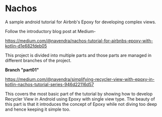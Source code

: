 # Nachos
A sample android tutorial for Airbnb's Epoxy for developing complex views.

Follow the introductory blog post at Medium-

https://medium.com/@navendra/nachos-tutorial-for-airbnbs-epoxy-with-kotlin-d1e682fdeb05


This project is divided into multiple parts and those parts are managed in different branches of the project.

**Branch "part01"**

https://medium.com/@navendra/simplifying-recycler-view-with-epoxy-in-kotlin-nachos-tutorial-series-946d22116d57

This covers the most basic part of the tutorial by showing how to develop Recycler View in Android using Epoxy with single view type. The beauty of this part is that it introduces the concept of Epoxy while not diving too deep and hence keeping it simple too.

